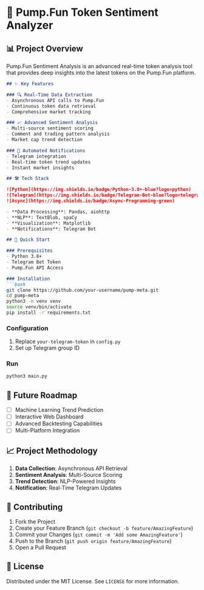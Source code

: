 
# 🚀 Pump.Fun Token Sentiment Analyzer

## 📊 Project Overview

Pump.Fun Sentiment Analysis is an advanced real-time token analysis tool that provides deep insights into the latest tokens on the Pump.Fun platform.

```markdown
## ✨ Key Features

### 🔍 Real-Time Data Extraction
- Asynchronous API calls to Pump.Fun
- Continuous token data retrieval
- Comprehensive market tracking

### 📈 Advanced Sentiment Analysis
- Multi-source sentiment scoring
- Comment and trading pattern analysis
- Market cap trend detection

### 🤖 Automated Notifications
- Telegram integration
- Real-time token trend updates
- Instant market insights

## 🛠 Tech Stack

![Python](https://img.shields.io/badge/Python-3.8+-blue?logo=python)
![Telegram](https://img.shields.io/badge/Telegram-Bot-blue?logo=telegram)
![Async](https://img.shields.io/badge/Async-Programming-green)

- **Data Processing**: Pandas, aiohttp
- **NLP**: TextBlob, spaCy
- **Visualization**: Matplotlib
- **Notifications**: Telegram Bot

## 🚀 Quick Start

### Prerequisites
- Python 3.8+
- Telegram Bot Token
- Pump.Fun API Access

### Installation
```bash
git clone https://github.com/your-username/pump-meta.git
cd pump-meta
python3 -m venv venv
source venv/bin/activate
pip install -r requirements.txt
```

### Configuration
1. Replace `your-telegram-token` in `config.py`
2. Set up Telegram group ID

### Run
```bash
python3 main.py
```

## 🔮 Future Roadmap

- [ ] Machine Learning Trend Prediction
- [ ] Interactive Web Dashboard
- [ ] Advanced Backtesting Capabilities
- [ ] Multi-Platform Integration

## 📈 Project Methodology

1. **Data Collection**: Asynchronous API Retrieval
2. **Sentiment Analysis**: Multi-Source Scoring
3. **Trend Detection**: NLP-Powered Insights
4. **Notification**: Real-Time Telegram Updates

## 🤝 Contributing

1. Fork the Project
2. Create your Feature Branch (`git checkout -b feature/AmazingFeature`)
3. Commit your Changes (`git commit -m 'Add some AmazingFeature'`)
4. Push to the Branch (`git push origin feature/AmazingFeature`)
5. Open a Pull Request

## 📜 License

Distributed under the MIT License. See `LICENSE` for more information.
